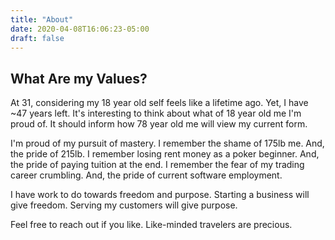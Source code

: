 ```yaml
---
title: "About"
date: 2020-04-08T16:06:23-05:00
draft: false 
---
```


## What Are my Values?
At 31, considering my 18 year old self feels like a lifetime ago. Yet, I have ~47 years left. It's interesting to think about what of 18 year old me I'm proud of. It should inform how 78 year old me will view my current form.

I'm proud of my pursuit of mastery. I remember the shame of 175lb me. And, the pride of 215lb. I remember losing rent money as a poker beginner. And, the pride of paying tuition at the end. I remember the fear of my trading career crumbling. And, the pride of current software employment.

I have work to do towards freedom and purpose. Starting a business will give freedom. Serving my customers will give purpose. 

Feel free to reach out if you like. Like-minded travelers are precious.
